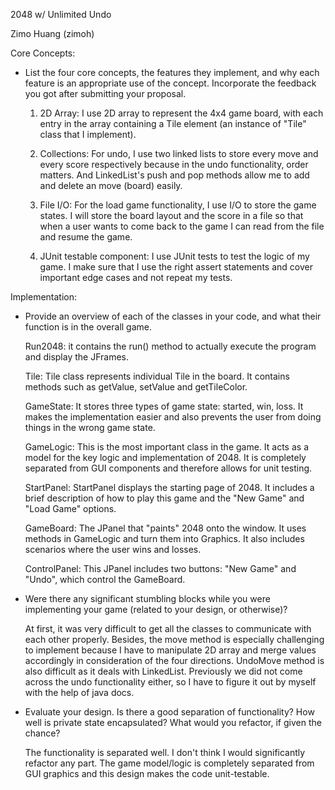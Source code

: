 2048 w/ Unlimited Undo

Zimo Huang (zimoh)


Core Concepts:

- List the four core concepts, the features they implement, and why each feature
  is an appropriate use of the concept. Incorporate the feedback you got after
  submitting your proposal.

  1. 2D Array: I use 2D array to represent the 4x4 game board, with each entry in
     the array containing a Tile element (an instance of "Tile" class that I implement).

  2. Collections: For undo, I use two linked lists to store every move and every score
     respectively because in the undo functionality, order matters. And LinkedList's
     push and pop methods allow me to add and delete an move (board) easily.

  3. File I/O: For the load game functionality, I use I/O to store the game states.
     I will store the board layout and the score in a file so that when a user wants to
     come back to the game I can read from the file and resume the game.

  4. JUnit testable component: I use JUnit tests to test the logic of my game. I make sure
     that I use the right assert statements and cover important edge cases and not repeat
     my tests.


Implementation:

- Provide an overview of each of the classes in your code, and what their
  function is in the overall game.

  Run2048: it contains the run() method to actually execute the program and display the JFrames.

  Tile: Tile class represents individual Tile in the board. It contains methods such as getValue,
        setValue and getTileColor.

  GameState: It stores three types of game state: started, win, loss. It makes the implementation
             easier and also prevents the user from doing things in the wrong game state.

  GameLogic: This is the most important class in the game. It acts as a model for the key logic
             and implementation of 2048. It is completely separated from GUI components and therefore
             allows for unit testing.

  StartPanel: StartPanel displays the starting page of 2048. It includes a brief description of
              how to play this game and the "New Game" and "Load Game" options.

  GameBoard: The JPanel that "paints" 2048 onto the window. It uses methods in GameLogic and turn
             them into Graphics. It also includes scenarios where the user wins and losses.

  ControlPanel: This JPanel includes two buttons: "New Game" and "Undo", which control the GameBoard.

- Were there any significant stumbling blocks while you were implementing your
  game (related to your design, or otherwise)?

  At first, it was very difficult to get all the classes to communicate with each other
  properly. Besides, the move method is especially challenging to implement because I have to
  manipulate 2D array and merge values accordingly in consideration of the four directions.
  UndoMove method is also difficult as it deals with LinkedList. Previously we did not come
  across the undo functionality either, so I have to figure it out by myself with the help
  of java docs.

- Evaluate your design. Is there a good separation of functionality? How well is
  private state encapsulated? What would you refactor, if given the chance?

  The functionality is separated well. I don't think I would significantly refactor any part.
  The game model/logic is completely separated from GUI graphics and this design makes the code
  unit-testable.
